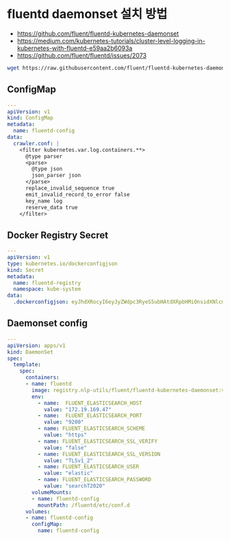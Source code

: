 
# fluentd daemonset 설치 방법

* https://github.com/fluent/fluentd-kubernetes-daemonset
* https://medium.com/kubernetes-tutorials/cluster-level-logging-in-kubernetes-with-fluentd-e59aa2b6093a
* https://github.com/fluent/fluentd/issues/2073

```bash
wget https://raw.githubusercontent.com/fluent/fluentd-kubernetes-daemonset/master/fluentd-daemonset-elasticsearch-rbac.yaml
```

## ConfigMap

```yaml
---
apiVersion: v1
kind: ConfigMap
metadata:
  name: fluentd-config
data:
  crawler.conf: |
    <filter kubernetes.var.log.containers.**>
      @type parser
      <parse>
        @type json
        json_parser json
      </parse>
      replace_invalid_sequence true
      emit_invalid_record_to_error false
      key_name log
      reserve_data true
    </filter>

```

## Docker Registry Secret

```yaml
---
apiVersion: v1
type: kubernetes.io/dockerconfigjson
kind: Secret
metadata:
  name: fluentd-registry
  namespace: kube-system
data:
  .dockerconfigjson: eyJhdXRocyI6eyJyZWdpc3RyeS5ubHAtdXRpbHMiOnsidXNlcm5hbWUiOiJrOHMiLCJwYXNzd29yZCI6Im5scGxhYiIsImVtYWlsIjoiZWpwYXJrNzhAZ21haWwuY29tIiwiYXV0aCI6ImF6aHpPbTVzY0d4aFlnPT0ifX19

```

## Daemonset config 

```yaml
---
apiVersion: apps/v1
kind: DaemonSet
spec:
  template:
    spec:
      containers:
      - name: fluentd
        image: registry.nlp-utils/fluent/fluentd-kubernetes-daemonset:v1-debian-elasticsearch
        env:
          - name:  FLUENT_ELASTICSEARCH_HOST
            value: "172.19.169.47"
          - name:  FLUENT_ELASTICSEARCH_PORT
            value: "9200"
          - name: FLUENT_ELASTICSEARCH_SCHEME
            value: "https"
          - name: FLUENT_ELASTICSEARCH_SSL_VERIFY
            value: "false"
          - name: FLUENT_ELASTICSEARCH_SSL_VERSION
            value: "TLSv1_2"
          - name: FLUENT_ELASTICSEARCH_USER
            value: "elastic"
          - name: FLUENT_ELASTICSEARCH_PASSWORD
            value: "searchT2020"
        volumeMounts:
        - name: fluentd-config
          mountPath: /fluentd/etc/conf.d
      volumes:
      - name: fluentd-config
        configMap:
          name: fluentd-config
```
